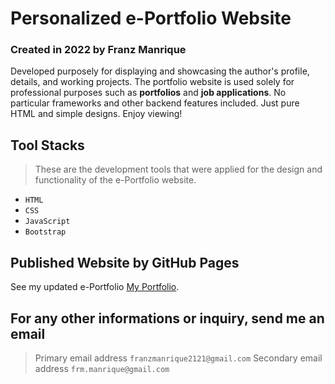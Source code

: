 # Personalized e-Portfolio Website

### Created in 2022 by Franz Manrique
Developed purposely for displaying and showcasing the author's profile, details, and working projects. The portfolio website is used solely for professional purposes such as **portfolios** and **job applications**. No particular frameworks and other backend features included. Just pure HTML and simple designs. Enjoy viewing! 

## Tool Stacks
> These are the development tools that were applied for the design and functionality of the e-Portfolio website.
- `HTML`
- `CSS`
- `JavaScript`
- `Bootstrap`

## Published Website by GitHub Pages
See my updated e-Portfolio [My Portfolio](https://ars3nicc.github.io/My-Portfolio/).

## For any other informations or inquiry, send me an email
>Primary email address
`franzmanrique2121@gmail.com`
>Secondary email address
`frm.manrique@gmail.com`